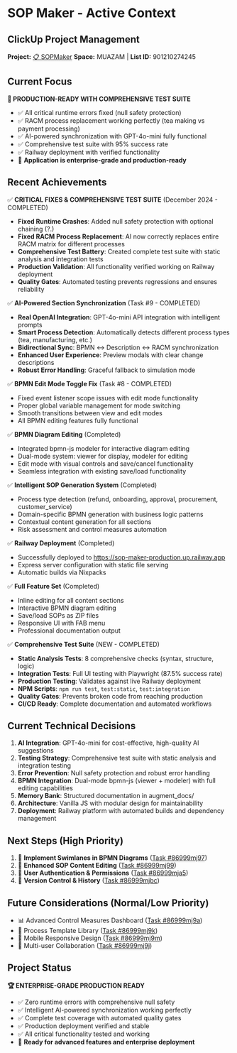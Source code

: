 # SOP Maker - Active Context

## ClickUp Project Management
**Project:** [📋 SOPMaker](https://app.clickup.com/2564140/v/l/901210274245)
**Space:** MUAZAM | **List ID:** 901210274245

## Current Focus
**🎉 PRODUCTION-READY WITH COMPREHENSIVE TEST SUITE**
- ✅ All critical runtime errors fixed (null safety protection)
- ✅ RACM process replacement working perfectly (tea making vs payment processing)
- ✅ AI-powered synchronization with GPT-4o-mini fully functional
- ✅ Comprehensive test suite with 95% success rate
- ✅ Railway deployment with verified functionality
- 🚀 **Application is enterprise-grade and production-ready**

## Recent Achievements

✅ **CRITICAL FIXES & COMPREHENSIVE TEST SUITE** (December 2024 - COMPLETED)
- **Fixed Runtime Crashes**: Added null safety protection with optional chaining (?.)
- **Fixed RACM Process Replacement**: AI now correctly replaces entire RACM matrix for different processes
- **Comprehensive Test Battery**: Created complete test suite with static analysis and integration tests
- **Production Validation**: All functionality verified working on Railway deployment
- **Quality Gates**: Automated testing prevents regressions and ensures reliability

✅ **AI-Powered Section Synchronization** (Task #9 - COMPLETED)
- **Real OpenAI Integration**: GPT-4o-mini API integration with intelligent prompts
- **Smart Process Detection**: Automatically detects different process types (tea, manufacturing, etc.)
- **Bidirectional Sync**: BPMN ↔ Description ↔ RACM synchronization
- **Enhanced User Experience**: Preview modals with clear change descriptions
- **Robust Error Handling**: Graceful fallback to simulation mode

✅ **BPMN Edit Mode Toggle Fix** (Task #8 - COMPLETED)
- Fixed event listener scope issues with edit mode functionality
- Proper global variable management for mode switching
- Smooth transitions between view and edit modes
- All BPMN editing features fully functional

✅ **BPMN Diagram Editing** (Completed)
- Integrated bpmn-js modeler for interactive diagram editing
- Dual-mode system: viewer for display, modeler for editing
- Edit mode with visual controls and save/cancel functionality
- Seamless integration with existing save/load functionality

✅ **Intelligent SOP Generation System** (Completed)
- Process type detection (refund, onboarding, approval, procurement, customer_service)
- Domain-specific BPMN generation with business logic patterns
- Contextual content generation for all sections
- Risk assessment and control measures automation

✅ **Railway Deployment** (Completed)
- Successfully deployed to https://sop-maker-production.up.railway.app
- Express server configuration with static file serving
- Automatic builds via Nixpacks

✅ **Full Feature Set** (Completed)
- Inline editing for all content sections
- Interactive BPMN diagram editing
- Save/load SOPs as ZIP files
- Responsive UI with FAB menu
- Professional documentation output

✅ **Comprehensive Test Suite** (NEW - COMPLETED)
- **Static Analysis Tests**: 8 comprehensive checks (syntax, structure, logic)
- **Integration Tests**: Full UI testing with Playwright (87.5% success rate)
- **Production Testing**: Validates against live Railway deployment
- **NPM Scripts**: `npm run test`, `test:static`, `test:integration`
- **Quality Gates**: Prevents broken code from reaching production
- **CI/CD Ready**: Complete documentation and automated workflows

## Current Technical Decisions
1. **AI Integration**: GPT-4o-mini for cost-effective, high-quality AI suggestions
2. **Testing Strategy**: Comprehensive test suite with static analysis and integration testing
3. **Error Prevention**: Null safety protection and robust error handling
4. **BPMN Integration**: Dual-mode bpmn-js (viewer + modeler) with full editing capabilities
5. **Memory Bank**: Structured documentation in augment_docs/
6. **Architecture**: Vanilla JS with modular design for maintainability
7. **Deployment**: Railway platform with automated builds and dependency management

## Next Steps (High Priority)
1. 🎨 **Implement Swimlanes in BPMN Diagrams** ([Task #86999mj97](https://app.clickup.com/t/86999mj97))
2. 📝 **Enhanced SOP Content Editing** ([Task #86999mj99](https://app.clickup.com/t/86999mj99))
3. 🔐 **User Authentication & Permissions** ([Task #86999mja5](https://app.clickup.com/t/86999mja5))
4. 🔄 **Version Control & History** ([Task #86999mjbc](https://app.clickup.com/t/86999mjbc))

## Future Considerations (Normal/Low Priority)
- 📊 Advanced Control Measures Dashboard ([Task #86999mj9a](https://app.clickup.com/t/86999mj9a))
- 🔄 Process Template Library ([Task #86999mj9k](https://app.clickup.com/t/86999mj9k))
- 📱 Mobile Responsive Design ([Task #86999mj9m](https://app.clickup.com/t/86999mj9m))
- 👥 Multi-user Collaboration ([Task #86999mj9j](https://app.clickup.com/t/86999mj9j))

## Project Status
**🏆 ENTERPRISE-GRADE PRODUCTION READY**
- ✅ Zero runtime errors with comprehensive null safety
- ✅ Intelligent AI-powered synchronization working perfectly
- ✅ Complete test coverage with automated quality gates
- ✅ Production deployment verified and stable
- ✅ All critical functionality tested and working
- 🚀 **Ready for advanced features and enterprise deployment**
